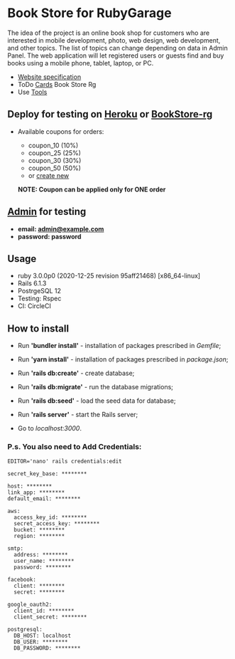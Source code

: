 # Book Store for RubyGarage

The idea of the project is an online book shop for customers who are interested in mobile development, photo, web design, web development, and other topics. The list of topics can change depending on data in Admin Panel.
The web application will let registered users or guests find and buy books using a mobile phone, tablet, laptop, or PC.

- [Website specification](https://drive.google.com/drive/folders/0B3jvg6jQR0D9QlV3RjducDEta3M)
- ToDo [Cards](https://github.com/TurVitAn/book-store-rg/projects/1) Book Store Rg
- Use [Tools](https://github.com/TurVitAn/book-store-rg/projects/1#card-62554416)

## Deploy for testing on [Heroku](https://bookstore-rg-turvitan.herokuapp.com/) or [BookStore-rg](http://bookstore-rg.turvitan.km.ua/)
- Available coupons for orders:
    - coupon_10 (10%)
    - coupon_25 (25%)
    - coupon_30 (30%)
    - coupon_50 (50%)
    - or [create new](https://bookstore-rg-turvitan.herokuapp.com/admin/coupons)

  **NOTE: Coupon can be applied only for ONE order**

## [Admin](https://bookstore-rg-turvitan.herokuapp.com/admin/login) for testing
- **email:    admin@example.com**
- **password: password**

## Usage

- ruby 3.0.0p0 (2020-12-25 revision 95aff21468) [x86_64-linux]
- Rails 6.1.3
- PostrgeSQL 12
- Testing: Rspec
- CI: CircleCI

## How to install

- Run **'bundler install'** - installation of packages prescribed in *Gemfile*;
- Run **'yarn install'** - installation of packages prescribed in *package.json*;
- Run **'rails db:create'** - create database;
- Run **'rails db:migrate'** - run the database migrations;
- Run **'rails db:seed'** - load the seed data for database;
- Run **'rails server'** - start the Rails server;

- Go to *localhost:3000*.

### P.s. You also need to Add Credentials:

`EDITOR='nano' rails credentials:edit`

````
secret_key_base: ********

host: ********
link_app: ********
default_email: ********

aws:
  access_key_id: ********
  secret_access_key: ********
  bucket: ********
  region: ********
  
smtp:
  address: ********
  user_name: ********
  password: ********

facebook:
  client: ********
  secret: ********

google_oauth2:
  client_id: ********
  client_secret: ********

postgresql:
  DB_HOST: localhost
  DB_USER: ********
  DB_PASSWORD: ********
